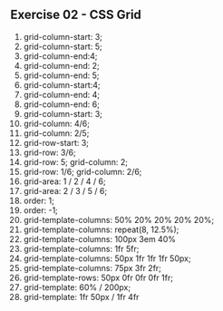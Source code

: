 ## Exercise 02 - CSS Grid

1. grid-column-start: 3;
2. grid-column-start: 5;
3. grid-column-end:4;
4. grid-column-end: 2;
5. grid-column-end: 5;
6. grid-column-start:4;
7. grid-column-end: 4;
8. grid-column-end: 6;
9. grid-column-start: 3;
10. grid-column: 4/6;
11. grid-column: 2/5;
12. grid-row-start: 3;
13. grid-row: 3/6;
14. grid-row: 5;
    grid-column: 2;
15. grid-row: 1/6;
    grid-column: 2/6;
16. grid-area: 1 / 2 / 4 / 6;
17. grid-area: 2 / 3 / 5 / 6;
18. order: 1;
19. order: -1;
20. grid-template-columns: 50% 20% 20% 20% 20%;
21. grid-template-columns: repeat(8, 12.5%);
22. grid-template-columns: 100px 3em 40%
23. grid-template-columns: 1fr 5fr;
24. grid-template-columns: 50px 1fr 1fr 1fr 50px;
25. grid-template-columns: 75px 3fr 2fr;
26. grid-template-rows: 50px 0fr 0fr 0fr 1fr;
27. grid-template: 60% / 200px;
28. grid-template: 1fr 50px / 1fr 4fr

